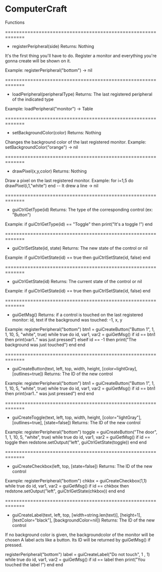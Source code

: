 ComputerCraft
=============

Functions

=============================================================
- registerPeripheral(side)
Returns: Nothing

It's the first thing you'll have to do. 
Register a monitor and everything you're gonna create will be shown on it.

Example:
registerPeripheral("bottom")
-> nil

=============================================================
- loadPeripheral(peripheralType)
Returns: The last registered peripheral of the indicated type

Example: 
loadPeripheral("monitor")
-> Table

=============================================================
- setBackgroundColor(color)
Returns: Nothing

Changes the background color of the last registered monitor.
Example:
setBackgroundColor("orange")
-> nil

=============================================================
- drawPixel(x,y,color)
Returns: Nothing

Draw a pixel on the last registered monitor.
Example:
for i=1,5 do
  drawPixel(i,1,"white")
end
-- It drew a line
-> nil

=============================================================
- guiCtrlGetType(id)
Returns: The type of the corresponding control (ex: "Button")

Example:
if guiCtrlGetType(id) == "Toggle" then
  print("It's a toggle !")
end

=============================================================
- guiCtrlSetState(id, state)
Returns: The new state of the control or nil

Example:
if guiCtrlGetState(id) == true then
  guiCtrlSetState(id, false)
end

=============================================================
- guiCtrlGetState(id)
Returns: The current state of the control or nil

Example:
if guiCtrlGetState(id) == true then
  guiCtrlSetState(id, false)
end

=============================================================
- guiGetMsg()
Returns: 
if a control is touched on the last registered monitor: id, text 
if the background was touched: -1, x, y

Example:
registerPeripheral("bottom")
btn1 = guiCreateButton("Button 1", 1, 1, 10, 5, "white", true)
while true do
  id, var1, var2 = guiGetMsg()
  if id == btn1 then
    print(var1.." was just pressed")
  elseif id == -1 then
    print("The background was just touched")
  end
end

=============================================================
- guiCreateButton(text, left, top, width, height, [color=lightGray], [outlines=true])
Returns: The ID of the new control

Example:
registerPeripheral("bottom")
btn1 = guiCreateButton("Button 1", 1, 1, 10, 5, "white", true)
while true do
  id, var1, var2 = guiGetMsg()
  if id == btn1 then
    print(var1.." was just pressed")
  end
end

=============================================================
- guiCreateToggle(text, left, top, width, height, [color="lightGray"], [outlines=true], [state=false])
Returns: The ID of the new control

Example:
registerPeripheral("bottom")
toggle = guiCreateButton("The door", 1, 1, 10, 5, "white", true)
while true do
  id, var1, var2 = guiGetMsg()
  if id == toggle then
    redstone.setOutput("left", guiCtrlGetState(toggle))
  end
end

=============================================================
- guiCreateCheckbox(left, top, [state=false])
Returns: The ID of the new control

Example:
registerPeripheral("bottom")
chkbx = guiCreateCheckbox(1,1)
while true do
  id, var1, var2 = guiGetMsg()
  if id == chkbox then
    redstone.setOutput("left", guiCtrlGetState(chkbox))
  end
end

=============================================================
- guiCreateLabel(text, left, top, [width=string.len(text)], [height=1], [textColor="black"], [backgroundColor=nil])
Returns: The ID of the new control

If no background color is given, the backgroundcolor of the monitor will be chosen
A label acts like a button. Its ID will be returned by guiGetMsg() if pressed.

registerPeripheral("bottom")
label = guiCreateLabel("Do not touch", 1 , 1)
while true do
  id, var1, var2 = guiGetMsg()
  if id == label then
    print("You touched the label !")
  end
end

